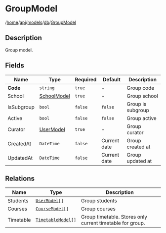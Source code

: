 # GroupModel

/[home](/README.md)/[api](/docs/api/README.md)/[models](/docs/api/README.md#models)/[db](/docs/api/README.md#database-models)/[GroupModel](/docs/api/models/db/Group.md)

## Description

Group model.

## Fields

| Name | Type | Required | Default | Description |
| ---- | ---- | -------- | ------- | ----------- |
| __Code__ | `string` | `true` | - | Group code |
| School | [SchoolModel](School.md) | `true` | - | Group school |
| IsSubgroup | `bool` | `false` | `false` | Group is subgroup |
| Active | `bool` | `false` | `false` | Group active |
| Curator | [UserModel](User.md) | `true` | - | Group curator |
| CreatedAt | `DateTime` | `false` | Current date | Group created at |
| UpdatedAt | `DateTime` | `false` | Current date | Group updated at |

## Relations

| Name | Type | Description |
| ---- | ---- | ----------- |
| Students | [`UserModel`](User.md)`[]` | Group students |
| Courses | [`CourseModel`](Course.md)`[]` | Group courses |
| Timetable | [`TimetableModel`](Timetable.md)`[]` | Group timetable. Stores only current timetable for group. |
